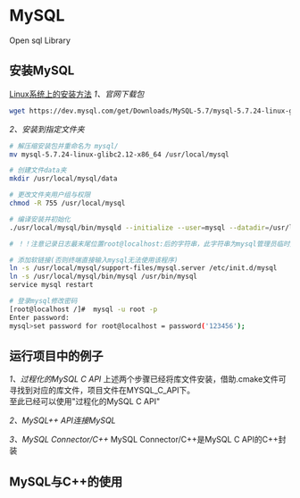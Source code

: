 # MySQL
Open sql Library

## 安装MySQL
[Linux系统上的安装方法](https://www.jianshu.com/p/276d59cbc529)
*1、官网下载包*
```sh
wget https://dev.mysql.com/get/Downloads/MySQL-5.7/mysql-5.7.24-linux-glibc2.12-x86_64.tar.gz
```

*2、安装到指定文件夹*
```sh
# 解压缩安装包并重命名为 mysql/
mv mysql-5.7.24-linux-glibc2.12-x86_64 /usr/local/mysql

# 创建文件data夹
mkdir /usr/local/mysql/data

# 更改文件夹用户组与权限
chmod -R 755 /usr/local/mysql

# 编译安装并初始化 
./usr/local/mysql/bin/mysqld --initialize --user=mysql --datadir=/usr/local/mysql/data --basedir=/usr/local/mysql

# ！！注意记录日志最末尾位置root@localhost:后的字符串，此字符串为mysql管理员临时登录密码。！！

# 添加软链接(否则终端直接输入mysql无法使用该程序)
ln -s /usr/local/mysql/support-files/mysql.server /etc/init.d/mysql
ln -s /usr/local/mysql/bin/mysql /usr/bin/mysql
service mysql restart

# 登录mysql修改密码
[root@localhost /]#  mysql -u root -p
Enter password:
mysql>set password for root@localhost = password('123456');
```

## 运行项目中的例子
*1、过程化的MySQL C API*
上述两个步骤已经将库文件安装，借助.cmake文件可寻找到对应的库文件，项目文件在MYSQL_C_API下。  
至此已经可以使用"过程化的MySQL C API"

*2、MySQL++ API连接MySQL*

*3、MySQL Connector/C++*
MySQL Connector/C++是MySQL C API的C++封装

## MySQL与C++的使用